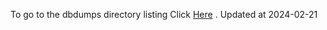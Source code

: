 To go to the dbdumps directory listing Click [Here](https://ipfs.io/ipfs/bafkreic5pnbh3crvr4wwwa54ypfqh5wajp3fjknslumvnkmphmfkcgt7je) . Updated at 2024-02-21
